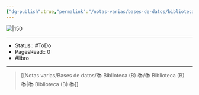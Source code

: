 ```yaml
---
{"dg-publish":true,"permalink":"/notas-varias/bases-de-datos/biblioteca-b/b-consolaciones-dialogos-epistolas-morales-a-lucilio/"}
---
```


![|150](http://books.google.com/books/content?id=ynuFEAAAQBAJ&printsec=frontcover&img=1&zoom=1&edge=curl&source=gbs_api)

---

- Status:: #ToDo 
- PagesRead:: 0
- #libro 

---


> [[Notas varias/Bases de datos/📚 Biblioteca (B) 📚/📚 Biblioteca (B) 📚\|📚 Biblioteca (B) 📚]]